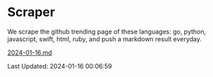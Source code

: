 # Scraper

We scrape the github trending page of these languages: go, python, javascript, swift, html, ruby, and push a markdown result everyday.

[2024-01-16.md](https://github.com/henson/Scraper/blob/master/2024-01-16.md)

Last Updated: 2024-01-16 00:06:59